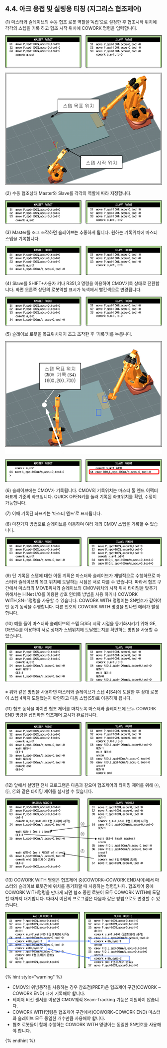 ﻿## 4.4. 아크 용접 및 실링용 티칭 (지그리스 협조제어)



(1)	마스터와 슬레이브의 수동 협조 로봇 역할을‘독립’으로 설정한 후 협조시작 위치에 각각의 스텝을 기록 하고 협조 시작 위치에 COWORK 명령을 입력합니다. 
 
![](../_assets/4-prg8.png)

![[그림 4-4] 스텝 시작 및 목표 위치](../_assets/4-4.png)


(2)	수동 협조상태 Master와 Slave를 각각의 역할에 따라 지정합니다.  

![](../_assets/4-prg9.png)



(3)	Master를 조그 조작하면 슬레이브는 추종하게 됩니다. 원하는 기록위치에 마스터 스텝을 기록합니다.  

 ![](../_assets/4-prg10.png)

(4)	Slave를 SHIFT+사용자 키나 R351,3 명령을 이용하여 CMOV기록 상태로 전환합니다. 화면 오른쪽 상단의 로봇역할 표시가 녹색에서 빨간색으로 변경됩니다.  

 ![](../_assets/4-prg10.png)

(5)	슬레이브 로봇을 목표위치까지 조그 조작한 후 ‘기록’키를 누릅니다.  
 

![[그림 4-5] 스텝 목표 위치 CMOV 기록](../_assets/4-5.png)  

 
![](../_assets/4-prg11.png)  



(6)	슬레이브에는 CMOV가 기록됩니다. CMOV의 기록위치는 마스터 툴 엔드 이펙터 좌표계 기준의 좌표입니다. QUICK OPEN키를 눌러 기록된 좌표위치를 확인, 수정이 가능합니다. 
  
(7)	이때 기록된 좌표계는 ‘마스터 엔드’로 표시됩니다. 

(8)	마찬가지 방법으로 슬레이브를 이동하며 여러 개의 CMOV 스텝을 기록할 수 있습니다.  

 ![](../_assets/4-prg12.png)

(9)	단 기록된 스텝에 대한 이동 계획은 마스터와 슬레이브가 개별적으로 수행하므로 마스터와 슬레이브의 목표 위치에 도달하는 시점은 서로 다를 수 있습니다. 따라서 협조 구간에서 마스터의 MOVE위치와 슬레이브의 CMOV위치의 시작 위치 타이밍을 맞추기 위해서는 HiNet I/O를 이용한 상호 인터록 방법을 사용 하거나 COWORK WITH,SN=1명령을 사용할 수 있습니다. COWORK WITH 명령어는 SN번호가 같아야만 동기 동작을 수행합니다. 다른 번호의 COWORK WITH 명령을 만나면 에러가 발생합니다.

(10)	예를 들어 마스터와 슬레이브의 스텝 5(S5) 시작 시점을 동기화시키기 위해 GE, DE변수를 이용하여 서로 상대가 스텝위치에 도달했는지를 확인하는 방법을 사용할 수 있습니다.  

 ![](../_assets/4-prg13.png)

※ 위와 같은 방법을 사용하면 마스터와 슬레이브가 스텝 4(S4)에 도달한 후 상대 로봇이 스텝 4까지 도달했는지 확인하고 다음 스텝(S5)로 이동하게 됩니다. 

(11)	협조 동작을 마치면 협조 제어를 마치도록 마스터와 슬레이브에 모두 COWORK END 명령을 삽입하면 협조제어 교시가 완료됩니다.  

![](../_assets/4-prg14.png)     

(12)	앞에서 설명한 전체 프로그램은 다음과 같으며 협조제어의 타이밍 제어를 위해 ⓐ, ⓑ, ⓒ와 같은 타이밍 제어를 실시할 수 있습니다.  

 ![](../_assets/4-prg15.png)

(13)	COWORK WITH 명령은 협조제어 중(COWORK~COWORK END사이)에서 마스터와 슬레이브 로봇간에 위치를 동기화할 때 사용하는 명령입니다. 협조제어 중에 COWORK WITH명령을 만나게 되면 협조 중인 로봇이 모두 COWORK WITH에 도달할 때까지 대기합니다. 따라서 이전의 프로그램은 다음과 같은 방법으로도 변경할 수 있습니다.  

 ![](../_assets/4-prg16.png)


{% hint style="warning" %}

 -	CMOV의 위빙동작을 사용하는 경우 참조점(PREP)은 협조제어 구간(COWORK ~ COWORK END) 내에 기록해야 합니다. 
 -	레이저 비전 센서를 이용한 CMOV궤적 Seam-Tracking 기능은 지원하지 않습니다.
 -	COWORK WITH명령은 협조제어 구간에서(COWORK~COWORK END) 마스터와 슬레이브 모두 동일한 개수만큼 사용해야 합니다. 
 -	협조 로봇들이 함께 수행하는 COWORK WITH 명령어는 동일한 SN번호를 사용해야 합니다.

{% endhint %}
 
